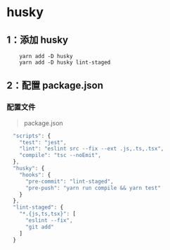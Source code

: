 # husky

## 1：添加 husky

```
    yarn add -D husky
    yarn add -D husky lint-staged
```

## 2：配置 package.json

### 配置文件
> package.json

```js
  "scripts": {
    "test": "jest",
    "lint": "eslint src --fix --ext .js,.ts,.tsx",
    "compile": "tsc --noEmit",
  },
  "husky": {
    "hooks": {
      "pre-commit": "lint-staged",
      "pre-push": "yarn run compile && yarn test"
    }
  },
  "lint-staged": {
    "*.{js,ts,tsx}": [
      "eslint --fix",
      "git add"
    ]
  }
```
